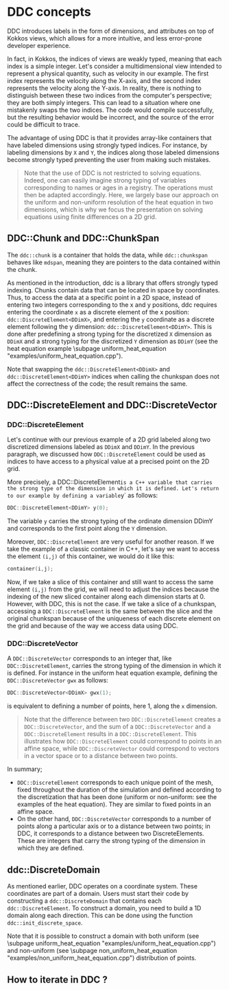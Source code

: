 # DDC concepts

<!--
Copyright (C) The DDC development team, see COPYRIGHT.md file

SPDX-License-Identifier: MIT
-->

DDC introduces labels in the form of dimensions, and attributes on top of Kokkos views, which allows for a more intuitive, and less error-prone developer experience.

In fact, in Kokkos, the indices of views are weakly typed, meaning that each index is a simple integer. Let's consider a multidimensional view intended to represent a physical quantity, such as velocity in our example. The first index represents the velocity along the X-axis, and the second index represents the velocity along the Y-axis. In reality, there is nothing to distinguish between these two indices from the computer's perspective; they are both simply integers. This can lead to a situation where one mistakenly swaps the two indices. The code would compile successfully, but the resulting behavior would be incorrect, and the source of the error could be difficult to trace.

The advantage of using DDC is that it provides array-like containers that have labeled dimensions using strongly typed indices. For instance, by labeling dimensions by `X` and `Y`, the indices along those labeled dimensions become strongly typed preventing the user from making such mistakes. 

> Note that the use of DDC is not restricted to solving equations. Indeed, one can easily imagine strong typing of variables corresponding to names or ages in a registry. The operations must then be adapted accordingly. Here, we largely base our approach on the uniform and non-uniform resolution of the heat equation in two dimensions, which is why we focus the presentation on solving equations using finite differences on a 2D grid.

## DDC::Chunk and DDC::ChunkSpan

The `ddc::chunk` is a container that holds the data, while `ddc::chunkspan` behaves like `mdspan`, meaning they are pointers to the data contained within the chunk.

As mentioned in the introduction, ddc is a library that offers strongly typed indexing. Chunks contain data that can be located in space by coordinates. Thus, to access the data at a specific point in a 2D space, instead of entering two integers corresponding to the x and y positions, ddc requires entering the  coordinate `x` as a discrete element of the x position: `ddc::DiscreteElement<DDimX>`, and entering the `y` coordinate as a discrete element following the y dimension: `ddc::DiscreteElement<DDimY>`. This is done after predefining a strong typing for the discretized `X` dimension as `DDimX` and a strong typing for the discretized `Y` dimension as `DDimY` (see the heat equation example \subpage uniform_heat_equation "examples/uniform_heat_equation.cpp"). 

Note that swapping the `ddc::DiscreteElement<DDimX>` and `ddc::DiscreteElement<DDimY>` indices when calling the chunkspan does not affect the correctness of the code; the result remains the same.

## DDC::DiscreteElement and DDC::DiscreteVector

### DDC::DiscreteElement
Let's continue with our previous example of a 2D grid labeled along two discretized dimensions labeled as `DDimX` and `DDimY`. In the previous paragraph, we discussed how `DDC::DiscreteElement` could be used as indices to have access to a physical value at a precised point on the 2D grid. 

More precisely, a DDC::DiscreteElement` is a C++ variable that carries the strong type of the dimension in which it is defined. Let's return to our example by defining a variable `y` as follows:

```cpp
DDC::DiscreteElement<DDimY> y(0);
```

The variable `y` carries the strong typing of the ordinate dimension DDimY and corresponds to the first point along the `Y` dimension.

Moreover, `DDC::DiscreteElement` are very useful for another reason. If we take the example of a classic container in C++, let's say we want to access the element `(i,j)` of this container, we would do it like this:

```cpp
container(i,j);
```

Now, if we take a slice of this container and still want to access the same element `(i,j)` from the grid, we will need to adjust the indices because the indexing of the new sliced container along each dimension starts at 0. However, with DDC, this is not the case. If we take a slice of a chunkspan, accessing a `DDC::DiscreteElement` is the same between the slice and the original chunkspan because of the uniqueness of each discrete element on the grid and because of the way we access data using DDC.

### DDC::DiscreteVector

A `DDC::DiscreteVector` corresponds to an integer that, like `DDC::DiscreteElement`, carries the strong typing of the dimension in which it is defined. For instance in the uniform heat equation example, defining the `DDC::DiscreteVector` `gwx` as follows: 

```cpp 
DDC::DiscreteVector<DDimX> gwx(1);
```

is equivalent to defining a number of points, here 1, along the `x` dimension.

> Note that the difference between two `DDC::DiscreteElement` creates a `DDC::DiscreteVector`, and the sum of a `DDC::DiscreteVector` and a `DDC::DiscreteElement` results in a `DDC::DiscreteElement`. This illustrates how `DDC::DiscreteElement` could correspond to points in an affine space, while `DDC::DiscreteVector` could correspond to vectors in a vector space or to a distance between two points.

In summary; 

+ `DDC::DiscreteElement` corresponds to each unique point of the mesh, fixed throughout the duration of the simulation and defined according to the discretization that has been done (uniform or non-uniform: see the examples of the heat equation). They are similar to fixed points in an affine space. 
+ On the other hand, `DDC::DiscreteVector` corresponds to a number of points along a particular axis or to a distance between two points; in DDC, it corresponds to a distance between two DiscreteElements. These are integers that carry the strong typing of the dimension in which they are defined.

## ddc::DiscreteDomain

As mentioned earlier, DDC operates on a coordinate system. These coordinates are part of a domain. Users must start their code by constructing a `ddc::DiscreteDomain` that contains each `ddc::DiscreteElement`. To construct a domain, you need to build a 1D domain along each direction. This can be done using the function `ddc::init_discrete_space`. 

Note that it is possible to construct a domain with both uniform (see \subpage uniform_heat_equation "examples/uniform_heat_equation.cpp") and non-uniform (see \subpage non_uniform_heat_equation "examples/non_uniform_heat_equation.cpp") distribution of points.

## How to iterate in DDC ?
